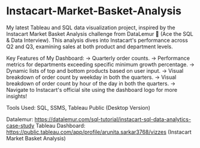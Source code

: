 # Instacart-Market-Basket-Analysis

My latest Tableau and SQL data visualization project, inspired by the Instacart Market Basket Analysis challenge from DataLemur 🐒 (Ace the SQL & Data Interview). This analysis dives into Instacart's performance across Q2 and Q3, examining sales at both product and department levels.

Key Features of My Dashboard:
-> Quarterly order counts.
-> Performance metrics for departments exceeding specific minimum growth percentage.
-> Dynamic lists of top and bottom products based on user input.
-> Visual breakdown of order count by weekday in both the quarters.
-> Visual breakdown of order count by hour of the day in both the quarters.
-> Navigate to Instacart's official site using the dashboard logo for more insights!

Tools Used: SQL, SSMS, Tableau Public (Desktop Version)

Datalemur: https://datalemur.com/sql-tutorial/instacart-sql-data-analytics-case-study
Tableau Dashboard: https://public.tableau.com/app/profile/arunita.sarkar3768/vizzes (Instacart Market Basket Analysis)
